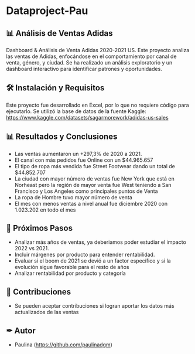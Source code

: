 # Dataproject-Pau
## 📊 Análisis de Ventas Adidas
Dashboard & Análisis de Venta Adidas 2020-2021 US.
Este proyecto analiza las ventas de Adidas, enfocándose en el comportamiento por canal de venta, género, y ciudad. Se ha realizado un análisis exploratorio y un dashboard interactivo para identificar patrones y oportunidades.
## 🛠 Instalación y Requisitos
Este proyecto fue desarrollado en Excel, por lo que no requiere código para ejecutarlo.
Se utilizó la base de datos de la fuente Kaggle: https://www.kaggle.com/datasets/sagarmorework/adidas-us-sales

## 📊 Resultados y Conclusiones
- Las ventas aumentaron un +297,3% de 2020 a 2021.
- El canal con más pedidos fue Online con un  $44.965.657 
- El tipo de ropa más vendida fue Street Footwear dando un total de  $44.852.707
- La ciudad con mayor número de ventas fue New York que está en Norheast pero la región de mayor venta fue West teniendo a San Francisco y Los Angeles como principales puntos de Venta
- La ropa de Hombre tuvo mayor número de venta
- El mes con menos ventas a nivel anual fue diciembre 2020 con 1.023.202 en todo el mes

## 🔄 Próximos Pasos
- Analizar más años de ventas, ya deberiamos poder estudiar el impacto 2022 vs 2021.
- Incluir márgenes por producto para entender rentabilidad.
- Evaluar si el boom de 2021 se devió a un factor específico y si la evolución sigue favorable para el resto de años
- Analizar rentabilidad por producto y categoría

## 🤝 Contribuciones
- Se pueden aceptar contribuciones si logran aportar los datos más actualizados de las ventas

## ✒ Autor
- Paulina (https://github.com/paulinadgm)
